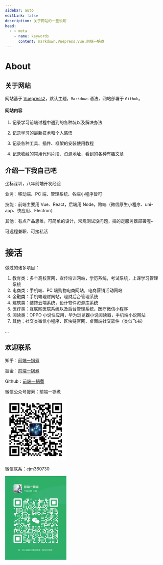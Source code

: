 ```yaml
---
sidebar: auto
editLink: false
description: 关于网站的一些说明
head:
  - - meta
    - name: keywords
      content: markdown,Vuepress,Vue,前端一锅煮
---
```


# About

## 关于网站

网站基于 [Vuepress2](https://vuepress.vuejs.org/zh/guide/introduction.html)，默认主题，`Markdown` 语法，网站部署于 `Github`。

#### 网站内容

1. 记录学习前端过程中遇到的各种坑以及解决办法

2. 记录学习的最新技术和个人感悟

3. 记录各种工具、插件、框架的安装使用教程

4. 记录收藏的常用代码片段、资源地址，看到的各种有趣文章

## 介绍一下我自己吧

坐标深圳，八年前端开发经验

业务：移动端、PC 端、管理系统、各端小程序皆可

技能：前端主要用 Vue、React，后端用 Node，跨端（微信原生小程序、uni-app、快应用、Electron）

其他：有点产品思维，可简单的设计，常规测试没问题，搞的定服务器部署喔~

可远程兼职、可接私活

# 接活

做过的诸多项目：

1. 教育类：多个高校官网，宣传培训网站，学历系统，考试系统，上课学习管理系统
2. 电商类：手机端、PC 端购物电商网站，电商营销活动网站
3. 金融类：手机端理财网站，理财后台管理系统
4. 建筑类：装饰云端系统，设计软件资源库系统
5. 医疗类：互联网医院系统以及后台管理系统，医疗微信小程序
6. 阅读类：OPPO 小说快应用，华为浏览器小说阅读器，手机端小说网站
7. 其他：社交类微信小程序、区块链官网、桌面端社交软件（类似飞书）

...

## 欢迎联系

知乎：[前端一锅煮](https://www.zhihu.com/people/qian-duan-yiguo-zhu/activities)

掘金：[前端一锅煮](https://juejin.cn/user/1855631356867646/posts)

Github：[前端一锅煮](https://github.com/cjm0)

微信公众号搜索：前端一锅煮

<img src="../img/me/me.jpg" alt="" style="width: 200px;">

微信联系：cjm360730

<img src="../img/me/wx.jpg" alt="" style="width: 200px;">


